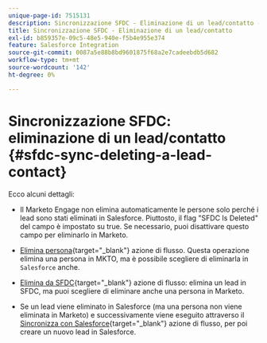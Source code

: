 ```yaml
---
unique-page-id: 7515131
description: Sincronizzazione SFDC - Eliminazione di un lead/contatto - Documenti Marketo - Documentazione del prodotto
title: Sincronizzazione SFDC - Eliminazione di un lead/contatto
exl-id: b859357e-09c5-48e5-940e-f5b4e955e374
feature: Salesforce Integration
source-git-commit: 0087a5e88b8bd9601875f68a2e7cadeebdb5d682
workflow-type: tm+mt
source-wordcount: '142'
ht-degree: 0%

---
```


# Sincronizzazione SFDC: eliminazione di un lead/contatto {#sfdc-sync-deleting-a-lead-contact}

Ecco alcuni dettagli:

* Il Marketo Engage non elimina automaticamente le persone solo perché i lead sono stati eliminati in Salesforce. Piuttosto, il flag &quot;SFDC Is Deleted&quot; del campo è impostato su true. Se necessario, puoi disattivare questo campo per eliminarlo in Marketo.
* [Elimina persona](/help/marketo/product-docs/core-marketo-concepts/smart-campaigns/flow-actions/delete-person.md){target="_blank"} azione di flusso. Questa operazione elimina una persona in MKTO, ma è possibile scegliere di eliminarla in `Salesforce` anche.

* [Elimina da SFDC](/help/marketo/product-docs/core-marketo-concepts/smart-campaigns/salesforce-flow-actions/delete-person-from-sfdc.md){target="_blank"} azione di flusso: elimina un lead in SFDC, ma puoi scegliere di eliminare anche una persona in Marketo.
* Se un lead viene eliminato in Salesforce (ma una persona non viene eliminata in Marketo) e successivamente viene eseguito attraverso il [Sincronizza con Salesforce](/help/marketo/product-docs/core-marketo-concepts/smart-campaigns/salesforce-flow-actions/sync-person-to-sfdc.md){target="_blank"} azione di flusso, per poi creare un nuovo lead in Salesforce.
